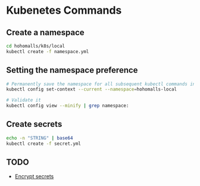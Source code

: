 # Kubenetes Commands

## Create a namespace

```bash
cd hohomalls/k8s/local
kubectl create -f namespace.yml
```

## Setting the namespace preference

```bash
# Permanently save the namespace for all subsequent kubectl commands in that context
kubectl config set-context --current --namespace=hohomalls-local

# Validate it
kubectl config view --minify | grep namespace:
```

## Create secrets

```bash
echo -n "STRING" | base64
kubectl create -f secret.yml
```

## TODO

- [Encrypt secrets](https://kubernetes.io/docs/concepts/configuration/secret/)
